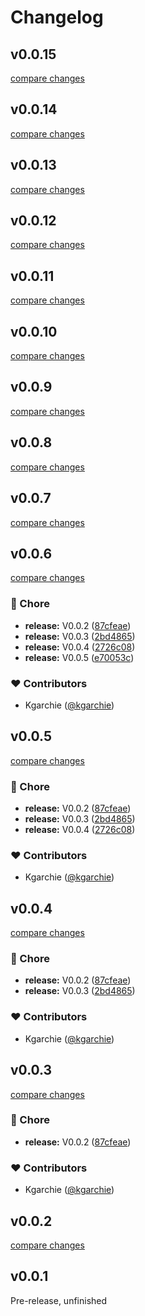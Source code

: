 # Changelog

## v0.0.15

[compare changes](https://github.com/kgarchie/form-builder/compare/v0.0.14...v0.0.15)

## v0.0.14

[compare changes](https://github.com/kgarchie/form-builder/compare/v0.0.13...v0.0.14)

## v0.0.13

[compare changes](https://github.com/kgarchie/form-builder/compare/v0.0.12...v0.0.13)

## v0.0.12

[compare changes](https://github.com/kgarchie/form-builder/compare/v0.0.11...v0.0.12)

## v0.0.11

[compare changes](https://github.com/kgarchie/form-builder/compare/v0.0.10...v0.0.11)

## v0.0.10

[compare changes](https://github.com/kgarchie/form-builder/compare/v0.0.9...v0.0.10)

## v0.0.9

[compare changes](https://github.com/kgarchie/form-builder/compare/v0.0.8...v0.0.9)

## v0.0.8

[compare changes](https://github.com/kgarchie/form-builder/compare/v0.0.7...v0.0.8)

## v0.0.7

[compare changes](https://github.com/kgarchie/form-builder/compare/v0.0.6...v0.0.7)

## v0.0.6

[compare changes](https://github.com/kgarchie/form-builder/compare/v0.0.5...v0.0.6)

### 🏡 Chore

- **release:** V0.0.2 ([87cfeae](https://github.com/kgarchie/form-builder/commit/87cfeae))
- **release:** V0.0.3 ([2bd4865](https://github.com/kgarchie/form-builder/commit/2bd4865))
- **release:** V0.0.4 ([2726c08](https://github.com/kgarchie/form-builder/commit/2726c08))
- **release:** V0.0.5 ([e70053c](https://github.com/kgarchie/form-builder/commit/e70053c))

### ❤️ Contributors

- Kgarchie ([@kgarchie](http://github.com/kgarchie))

## v0.0.5

[compare changes](https://github.com/kgarchie/form-builder/compare/v0.0.5...v0.0.5)

### 🏡 Chore

- **release:** V0.0.2 ([87cfeae](https://github.com/kgarchie/form-builder/commit/87cfeae))
- **release:** V0.0.3 ([2bd4865](https://github.com/kgarchie/form-builder/commit/2bd4865))
- **release:** V0.0.4 ([2726c08](https://github.com/kgarchie/form-builder/commit/2726c08))

### ❤️ Contributors

- Kgarchie ([@kgarchie](http://github.com/kgarchie))

## v0.0.4

[compare changes](https://github.com/kgarchie/form-builder/compare/v0.0.5...v0.0.4)

### 🏡 Chore

- **release:** V0.0.2 ([87cfeae](https://github.com/kgarchie/form-builder/commit/87cfeae))
- **release:** V0.0.3 ([2bd4865](https://github.com/kgarchie/form-builder/commit/2bd4865))

### ❤️ Contributors

- Kgarchie ([@kgarchie](http://github.com/kgarchie))

## v0.0.3

[compare changes](https://github.com/kgarchie/form-builder/compare/v0.0.5...v0.0.3)

### 🏡 Chore

- **release:** V0.0.2 ([87cfeae](https://github.com/kgarchie/form-builder/commit/87cfeae))

### ❤️ Contributors

- Kgarchie ([@kgarchie](http://github.com/kgarchie))

## v0.0.2

[compare changes](https://github.com/kgarchie/form-builder/compare/v0.0.5...v0.0.2)

## v0.0.1
Pre-release, unfinished

